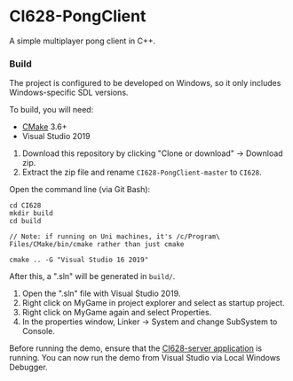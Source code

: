 # CI628-PongClient
A simple multiplayer pong client in C++.

### Build

The project is configured to be developed on Windows, so it only includes Windows-specific SDL versions.

To build, you will need:

* [CMake](https://cmake.org/) 3.6+
* Visual Studio 2019

1. Download this repository by clicking "Clone or download" -> Download zip.
2. Extract the zip file and rename `CI628-PongClient-master` to `CI628`.

Open the command line (via Git Bash):

```
cd CI628
mkdir build
cd build

// Note: if running on Uni machines, it's /c/Program\ Files/CMake/bin/cmake rather than just cmake

cmake .. -G "Visual Studio 16 2019"

```

After this, a ".sln" will be generated in `build/`.

1. Open the ".sln" file with Visual Studio 2019.
2. Right click on MyGame in project explorer and select as startup project.
3. Right click on MyGame again and select Properties.
4. In the properties window, Linker -> System and change SubSystem to Console.

Before running the demo, ensure that the [CI628-server application](https://github.com/AlmasB/CI628-PongServer) is running. You can now run the demo from Visual Studio via Local Windows Debugger.